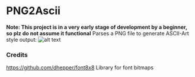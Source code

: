 # PNG2Ascii
**Note: This project is in a very early stage of development by a beginner, so plz do not assume it functional**
Parses a PNG file to generate ASCII-Art style output:
![alt text](https://github.com/JohnJinHM/PNG2Ascii/tree/main/examples/Sample_6_GS_v0.1.0.png "Sample GS")

### Credits
https://github.com/dhepper/font8x8 Library for font bitmaps